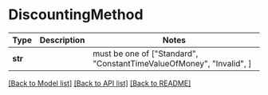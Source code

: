 # DiscountingMethod

Type | Description | Notes
------------- | ------------- | -------------
**str** |  |  must be one of ["Standard", "ConstantTimeValueOfMoney", "Invalid", ]

[[Back to Model list]](../README.md#documentation-for-models) [[Back to API list]](../README.md#documentation-for-api-endpoints) [[Back to README]](../README.md)

